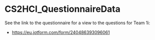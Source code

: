 # CS2HCI_QuestionnaireData

See the link to the questionnaire for a view to the questions for Team 1i: 
  -   https://eu.jotform.com/form/240486393096061
